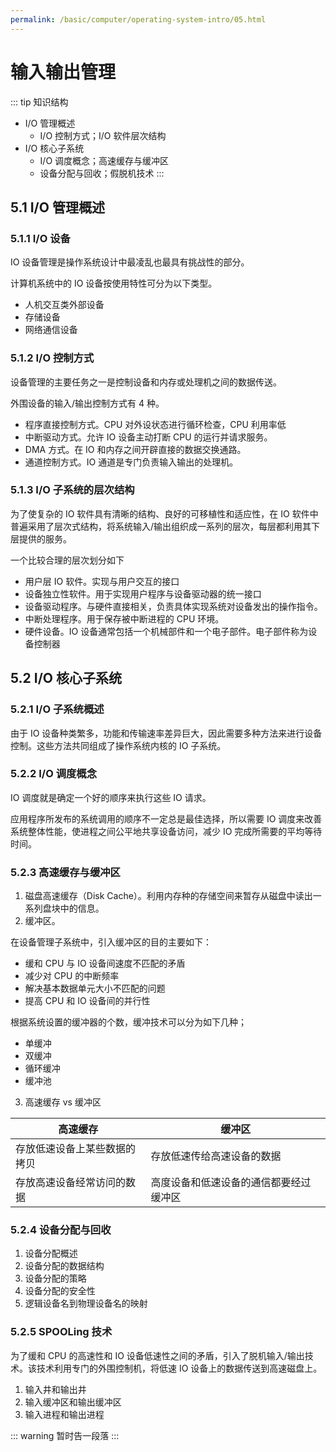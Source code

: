 ```yaml
---
permalink: /basic/computer/operating-system-intro/05.html
---
```


# 输入输出管理

::: tip 知识结构

- I/O 管理概述
  - I/O 控制方式；I/O 软件层次结构
- I/O 核心子系统
  - I/O 调度概念；高速缓存与缓冲区
  - 设备分配与回收；假脱机技术
:::

## 5.1 I/O 管理概述

### 5.1.1 I/O 设备

IO 设备管理是操作系统设计中最凌乱也最具有挑战性的部分。

计算机系统中的 IO 设备按使用特性可分为以下类型。

- 人机交互类外部设备
- 存储设备
- 网络通信设备

### 5.1.2 I/O 控制方式

设备管理的主要任务之一是控制设备和内存或处理机之间的数据传送。

外围设备的输入/输出控制方式有 4 种。

- 程序直接控制方式。CPU 对外设状态进行循环检查，CPU 利用率低
- 中断驱动方式。允许 IO 设备主动打断 CPU 的运行并请求服务。
- DMA 方式。在 IO 和内存之间开辟直接的数据交换通路。
- 通道控制方式。IO 通道是专门负责输入输出的处理机。

### 5.1.3 I/O 子系统的层次结构

为了使复杂的 IO 软件具有清晰的结构、良好的可移植性和适应性，在 IO 软件中普遍采用了层次式结构，将系统输入/输出组织成一系列的层次，每层都利用其下层提供的服务。

一个比较合理的层次划分如下

- 用户层 IO 软件。实现与用户交互的接口
- 设备独立性软件。用于实现用户程序与设备驱动器的统一接口
- 设备驱动程序。与硬件直接相关，负责具体实现系统对设备发出的操作指令。
- 中断处理程序。用于保存被中断进程的 CPU 环境。
- 硬件设备。IO 设备通常包括一个机械部件和一个电子部件。电子部件称为设备控制器

## 5.2 I/O 核心子系统

### 5.2.1 I/O 子系统概述

由于 IO 设备种类繁多，功能和传输速率差异巨大，因此需要多种方法来进行设备控制。这些方法共同组成了操作系统内核的 IO 子系统。

### 5.2.2 I/O 调度概念

IO 调度就是确定一个好的顺序来执行这些 IO 请求。

应用程序所发布的系统调用的顺序不一定总是最佳选择，所以需要 IO 调度来改善系统整体性能，使进程之间公平地共享设备访问，减少 IO 完成所需要的平均等待时间。

### 5.2.3 高速缓存与缓冲区

1. 磁盘高速缓存（Disk Cache）。利用内存种的存储空间来暂存从磁盘中读出一系列盘块中的信息。
2. 缓冲区。

在设备管理子系统中，引入缓冲区的目的主要如下：

- 缓和 CPU 与 IO 设备间速度不匹配的矛盾
- 减少对 CPU 的中断频率
- 解决基本数据单元大小不匹配的问题
- 提高 CPU 和 IO 设备间的并行性

根据系统设置的缓冲器的个数，缓冲技术可以分为如下几种；

- 单缓冲
- 双缓冲
- 循环缓冲
- 缓冲池

3. 高速缓存 vs 缓冲区

| 高速缓存                     | 缓冲区                                 |
| ---------------------------- | -------------------------------------- |
| 存放低速设备上某些数据的拷贝 | 存放低速传给高速设备的数据             |
| 存放高速设备经常访问的数据   | 高度设备和低速设备的通信都要经过缓冲区 |

### 5.2.4 设备分配与回收

1. 设备分配概述
2. 设备分配的数据结构
3. 设备分配的策略
4. 设备分配的安全性
5. 逻辑设备名到物理设备名的映射

### 5.2.5 SPOOLing 技术

为了缓和 CPU 的高速性和 IO 设备低速性之间的矛盾，引入了脱机输入/输出技术。该技术利用专门的外围控制机，将低速 IO 设备上的数据传送到高速磁盘上。

1. 输入井和输出井
2. 输入缓冲区和输出缓冲区
3. 输入进程和输出进程

::: warning
暂时告一段落
:::
